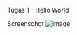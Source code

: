 Tugas 1 - Hello World

Screenschot
![image](https://github.com/user-attachments/assets/c50d97ba-7481-477f-a3c1-eb0a0461a2ca)

